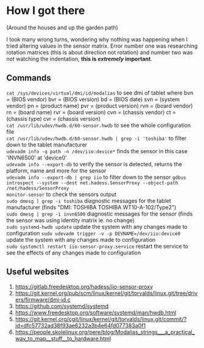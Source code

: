# How I got there
(Around the houses and up the garden path)

I took many wrong turns, wondering why nothing was happening when I tried altering values in the sensor matrix. Error number one was researching rotation matrices (this is about direction not rotation) and number two was not watching the indentation, **this is _extremely_ important**.

## Commands
`cat /sys/devices/virtual/dmi/id/modalias` to see dmi of tablet where 
  bvn =   (BIOS vendor)
  bvr =   (BIOS version)
  bd  =   (BIOS date)
  svn =   (system vendor)
  pn  =   (product name)
  pvr =   (product version)
  rvn =   (board vendor)
  rn  =   (board name)
  rvr =   (board version)
  cvn =   (chassis vendor)
  ct  =   (chassis type)
  cvr =   (chassis version)  
`cat /usr/lib/udev/hwdb.d/60-sensor.hwdb` to see the whole configuration file  
`cat /usr/lib/udev/hwdb.d/60-sensor.hwdb | grep -i 'toshiba'` to filter down to the tablet manufacturer  
`udevadm info -q path -n /dev/iio:device*` finds the sensor in this case 'INVN6500' at 'device0'  
`udevadm info --export-db` to verify the sensor is detected, returns the platform, name and more for the sensor  
`udevadm info --export-db | grep iio` to filter down to the sensor 
`gdbus introspect --system --dest net.hadess.SensorProxy --object-path /net/hadess/SensorProxy`  
`monitor-sensor` to check the sensors output  
`sudo dmesg | grep -i toshiba`  diagnostic messages for the tablet manufacturer (finds "DMI: TOSHIBA TOSHIBA WT10-A-102/Type2")  
`sudo dmesg | grep -i invn6500` diagnostic messages for the sensor (finds the sensor was using identity matrix ie. no change)  
`sudo systemd-hwdb update`  update the system with any changes made to configuration
`sudo udevadm trigger -v -p DEVNAME=/dev/iio:device0`  update the system with any changes made to configuration  
`sudo systemctl restart iio-sensor-proxy.service` restart the service to see the effects of any changes made to configuration

## Useful websites
1. https://gitlab.freedesktop.org/hadess/iio-sensor-proxy
2. https://git.kernel.org/pub/scm/linux/kernel/git/torvalds/linux.git/tree/drivers/firmware/dmi-id.c
3. https://github.com/systemd/systemd
4. https://www.freedesktop.org/software/systemd/man/hwdb.html
5. https://git.kernel.org/cgit/linux/kernel/git/torvalds/linux.git/commit/?id=dfc57732ad38f93ae6232a3b4e64fd077383a0f1
6. https://people.skolelinux.org/pere/blog/Modalias_strings___a_practical_way_to_map__stuff__to_hardware.html

